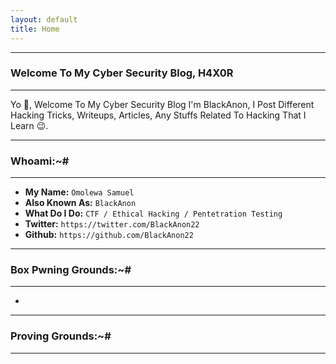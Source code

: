 ```yaml
---
layout: default
title: Home
---
```


* * *
### Welcome To My Cyber Security Blog, H4X0R
* * *

Yo 👋, Welcome To My Cyber Security Blog I'm BlackAnon, I Post Different Hacking Tricks, Writeups, Articles, Any Stuffs Related To Hacking That I Learn 😉.

* * *
### Whoami:~#
* * *

- **My Name:**    `Omolewa Samuel`
- **Also Known As:** `BlackAnon`
- **What Do I Do:**  `CTF / Ethical Hacking / Pentetration Testing`
- **Twitter:** `https://twitter.com/BlackAnon22`
- **Github:** `https://github.com/BlackAnon22`

* * *
### **Box Pwning Grounds:~#**
* * *

-

* * *
### **Proving Grounds:~#**
* * *

